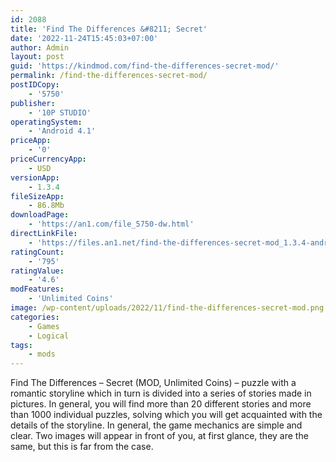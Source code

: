 ```yaml
---
id: 2088
title: 'Find The Differences &#8211; Secret'
date: '2022-11-24T15:45:03+07:00'
author: Admin
layout: post
guid: 'https://kindmod.com/find-the-differences-secret-mod/'
permalink: /find-the-differences-secret-mod/
postIDCopy:
    - '5750'
publisher:
    - '10P STUDIO'
operatingSystem:
    - 'Android 4.1'
priceApp:
    - '0'
priceCurrencyApp:
    - USD
versionApp:
    - 1.3.4
fileSizeApp:
    - 86.8Mb
downloadPage:
    - 'https://an1.com/file_5750-dw.html'
directLinkFile:
    - 'https://files.an1.net/find-the-differences-secret-mod_1.3.4-android-1.com.apk'
ratingCount:
    - '795'
ratingValue:
    - '4.6'
modFeatures:
    - 'Unlimited Coins'
image: /wp-content/uploads/2022/11/find-the-differences-secret-mod.png
categories:
    - Games
    - Logical
tags:
    - mods
---
```


Find The Differences – Secret (MOD, Unlimited Coins) – puzzle with a romantic storyline which in turn is divided into a series of stories made in pictures. In general, you will find more than 20 different stories and more than 1000 individual puzzles, solving which you will get acquainted with the details of the storyline. In general, the game mechanics are simple and clear. Two images will appear in front of you, at first glance, they are the same, but this is far from the case.
